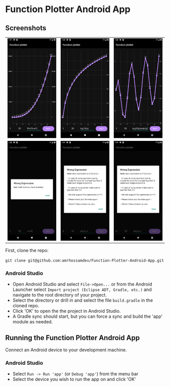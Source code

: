 Function Plotter Android App
=============================



## Screenshots
| | | |
|:-------------------------:|:-------------------------:|:-------------------------:|
|<img width="600" alt="Function Plotter" src="https://raw.githubusercontent.com/amrhossamdev/Function-Plotter-Android-App/master/screenshots/Screenshot_1652139446.png?token=GHSAT0AAAAAABQGSFXFVE5V7KBDOFCX2W52YT2I2KQ"> | <img width="600" alt="Function Plotter" src="https://raw.githubusercontent.com/amrhossamdev/Function-Plotter-Android-App/master/screenshots/Screenshot_1652139493.png?token=GHSAT0AAAAAABQGSFXFH7KDT5Z2JVH4UIOAYT2I2LQ">|<img width="600" alt="Function Plotter" src="https://raw.githubusercontent.com/amrhossamdev/Function-Plotter-Android-App/master/screenshots/Screenshot_1652139516.png?token=GHSAT0AAAAAABQGSFXEK5VJHIET5VHYUNHYYT2I2NQ">|
|<img width="600" alt="Function Plotter" src="https://raw.githubusercontent.com/amrhossamdev/Function-Plotter-Android-App/master/screenshots/Screenshot_1652139533.png?token=GHSAT0AAAAAABQGSFXEICCO4SZKR636KXQUYT2I2PA"> | <img width="600" alt="Function Plotter" src="https://raw.githubusercontent.com/amrhossamdev/Function-Plotter-Android-App/master/screenshots/Screenshot_1652139845.png?token=GHSAT0AAAAAABQGSFXF54VYJYEKO4KDKKXUYT2I2QA"> | <img width="600" alt="Function Plotter" src="https://raw.githubusercontent.com/amrhossamdev/Function-Plotter-Android-App/master/screenshots/Screenshot_1652139845.png?token=GHSAT0AAAAAABQGSFXF54VYJYEKO4KDKKXUYT2I2QA">



First, clone the repo:

`git clone git@github.com:amrhossamdev/Function-Plotter-Android-App.git`

### Android Studio

* Open Android Studio and select `File->Open...` or from the Android Launcher select `Import project (Eclipse ADT, Gradle, etc.)` and navigate to the root directory of your project.
* Select the directory or drill in and select the file `build.gradle` in the cloned repo.
* Click 'OK' to open the the project in Android Studio.
* A Gradle sync should start, but you can force a sync and build the 'app' module as needed.

## Running the Function Plotter Android App

Connect an Android device to your development machine.

### Android Studio

* Select `Run -> Run 'app'` (or `Debug 'app'`) from the menu bar
* Select the device you wish to run the app on and click 'OK'
